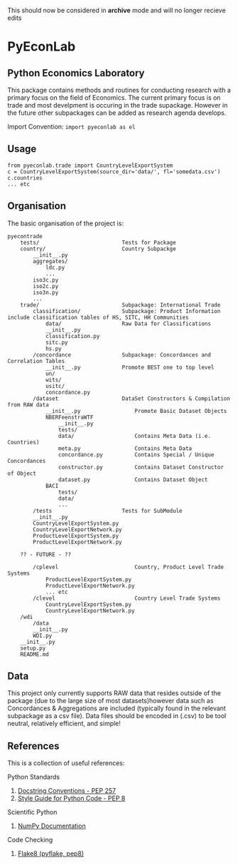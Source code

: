 This should now be considered in **archive** mode and will no longer recieve edits

PyEconLab 
===========

Python Economics Laboratory
---------------------------

This package contains methods and routines for conducting research with a primary focus on the field of Economics. The current primary focus is on trade and most develpment is occuring in the trade supackage. However in the future other subpackages can be added as research agenda develops. 

Import Convention: ``import pyeconlab as el``

Usage
-----

	from pyeconlab.trade import CountryLevelExportSystem
	c = CountryLevelExportSystem(source_dir='data/', fl='somedata.csv')
	c.countries
	... etc


Organisation
------------

The basic organisation of the project is:

	pyecontrade
		tests/ 							Tests for Package
		country/ 						Country Subpackge
			__init__.py
			aggregates/
				ldc.py
				...
			iso3c.py
			iso2c.py
			iso3n.py
			...
		trade/ 							Subpackage: International Trade
			classification/ 			Subpackage: Product Information include classification tables of HS, SITC, HH Communities
				data/	 				Raw Data for Classifications
				__init__.py
				classification.py
				sitc.py
				hs.py
			/concordance 				Subpackage: Concordances and Correlation Tables
				__init__.py 			Promote BEST one to top level
				un/
				wits/
				usitc/
				concordance.py
			/dataset     	 			DataSet Constructors & Compilation from RAW data		
				__init__.py 				Promote Basic Dataset Objects 
				NBERFeenstraWTF
					__init__.py
					tests/
					data/ 					Contains Meta Data (i.e. Countries)
					meta.py 				Contains Meta Data
		 			concordance.py 			Contains Special / Unique Concordances
					constructor.py 			Contains Dataset Constructor of Object
					dataset.py 				Contains Dataset Object
				BACI
					tests/
					data/
					...
			/tests						Tests for SubModule	
			__init__.py
			CountryLevelExportSystem.py
			CountryLevelExportNetwork.py
			ProductLevelExportSystem.py
			ProductLevelExportNetwork.py

		?? - FUTURE - ??

			/cplevel 						Country, Product Level Trade Systems
				ProductLevelExportSystem.py
				ProductLevelExportNetwork.py
				... etc
			/clevel 						Country Level Trade Systems
				CountryLevelExportSystem.py
				CountryLevelExportNetwork.py
		/wdi
			/data
			__init__.py
			WDI.py
		__init__.py
		setup.py
		README.md

Data
----

This project only currently supports RAW data that resides outside of the package (due to the large size of most datasets)however data such as Concordances & Aggregations are included (typically found in the relevant subpackage as a csv file). Data files should be encoded in (.csv) to be tool neutral, relatively efficient, and simple!

References
----------

This is a collection of useful references:

Python Standards

  1. [Docstring Conventions - PEP 257](https://www.python.org/dev/peps/pep-0257/)
  1. [Style Guide for Python Code - PEP 8](https://www.python.org/dev/peps/pep-0008/)

Scientific Python

  1. [NumPy Documentation](https://github.com/numpy/numpy/blob/master/doc/HOWTO_DOCUMENT.rst.txt)

Code Checking

  1. [Flake8 (pyflake, pep8)](https://pypi.python.org/pypi/flake8)
